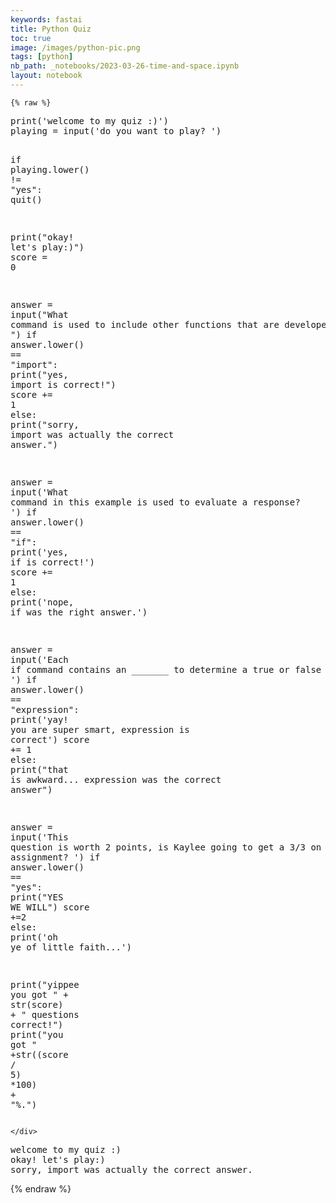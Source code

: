 ```yaml
---
keywords: fastai
title: Python Quiz
toc: true
image: /images/python-pic.png
tags: [python]
nb_path: _notebooks/2023-03-26-time-and-space.ipynb
layout: notebook
---
```


<!--
#################################################
### THIS FILE WAS AUTOGENERATED! DO NOT EDIT! ###
#################################################
# file to edit: _notebooks/2023-03-26-time-and-space.ipynb
-->

<div class="container" id="notebook-container">
        
    {% raw %}
    
<div class="cell border-box-sizing code_cell rendered">
<div class="input">

<div class="inner_cell">
    <div class="input_area">
<div class=" highlight hl-ipython3"><pre><span></span><span class="nb">print</span><span class="p">(</span><span class="s1">&#39;welcome to my quiz :)&#39;</span><span class="p">)</span>
<span class="n">playing</span> <span class="o">=</span> <span class="nb">input</span><span class="p">(</span><span class="s1">&#39;do you want to play? &#39;</span><span class="p">)</span>

<span class="k">if</span> <span class="n">playing</span><span class="o">.</span><span class="n">lower</span><span class="p">()</span> <span class="o">!=</span> <span class="s2">&quot;yes&quot;</span><span class="p">:</span>
    <span class="n">quit</span><span class="p">()</span>
    
<span class="nb">print</span><span class="p">(</span><span class="s2">&quot;okay! let&#39;s play:)&quot;</span><span class="p">)</span>
<span class="n">score</span> <span class="o">=</span> <span class="mi">0</span>

<span class="n">answer</span> <span class="o">=</span> <span class="nb">input</span><span class="p">(</span><span class="s2">&quot;What command is used to include other functions that are developed? &quot;</span><span class="p">)</span>
<span class="k">if</span> <span class="n">answer</span><span class="o">.</span><span class="n">lower</span><span class="p">()</span> <span class="o">==</span> <span class="s2">&quot;import&quot;</span><span class="p">:</span>
    <span class="nb">print</span><span class="p">(</span><span class="s2">&quot;yes, import is correct!&quot;</span><span class="p">)</span>
    <span class="n">score</span> <span class="o">+=</span> <span class="mi">1</span>
<span class="k">else</span><span class="p">:</span>
    <span class="nb">print</span><span class="p">(</span><span class="s2">&quot;sorry, import was actually the correct answer.&quot;</span><span class="p">)</span>
    
<span class="n">answer</span> <span class="o">=</span> <span class="nb">input</span><span class="p">(</span><span class="s1">&#39;What command in this example is used to evaluate a response? &#39;</span><span class="p">)</span>
<span class="k">if</span> <span class="n">answer</span><span class="o">.</span><span class="n">lower</span><span class="p">()</span> <span class="o">==</span> <span class="s2">&quot;if&quot;</span><span class="p">:</span>
    <span class="nb">print</span><span class="p">(</span><span class="s1">&#39;yes, if is correct!&#39;</span><span class="p">)</span>
    <span class="n">score</span> <span class="o">+=</span> <span class="mi">1</span>
<span class="k">else</span><span class="p">:</span>
    <span class="nb">print</span><span class="p">(</span><span class="s1">&#39;nope, if was the right answer.&#39;</span><span class="p">)</span>

<span class="n">answer</span> <span class="o">=</span> <span class="nb">input</span><span class="p">(</span><span class="s1">&#39;Each if command contains an _______ to determine a true or false condition? &#39;</span><span class="p">)</span>
<span class="k">if</span> <span class="n">answer</span><span class="o">.</span><span class="n">lower</span><span class="p">()</span> <span class="o">==</span> <span class="s2">&quot;expression&quot;</span><span class="p">:</span>
    <span class="nb">print</span><span class="p">(</span><span class="s1">&#39;yay! you are super smart, expression is correct&#39;</span><span class="p">)</span>
    <span class="n">score</span> <span class="o">+=</span> <span class="mi">1</span>
<span class="k">else</span><span class="p">:</span>
    <span class="nb">print</span><span class="p">(</span><span class="s2">&quot;that is awkward... expression was the correct answer&quot;</span><span class="p">)</span>

<span class="n">answer</span> <span class="o">=</span> <span class="nb">input</span><span class="p">(</span><span class="s1">&#39;This question is worth 2 points, is Kaylee going to get a 3/3 on this assignment? &#39;</span><span class="p">)</span>
<span class="k">if</span> <span class="n">answer</span><span class="o">.</span><span class="n">lower</span><span class="p">()</span> <span class="o">==</span> <span class="s2">&quot;yes&quot;</span><span class="p">:</span>
    <span class="nb">print</span><span class="p">(</span><span class="s2">&quot;YES WE WILL&quot;</span><span class="p">)</span>
    <span class="n">score</span> <span class="o">+=</span><span class="mi">2</span>
<span class="k">else</span><span class="p">:</span> 
    <span class="nb">print</span><span class="p">(</span><span class="s1">&#39;oh ye of little faith...&#39;</span><span class="p">)</span>
    
<span class="nb">print</span><span class="p">(</span><span class="s2">&quot;yippee you got &quot;</span> <span class="o">+</span> <span class="nb">str</span><span class="p">(</span><span class="n">score</span><span class="p">)</span> <span class="o">+</span> <span class="s2">&quot; questions correct!&quot;</span><span class="p">)</span>
<span class="nb">print</span><span class="p">(</span><span class="s2">&quot;you got &quot;</span> <span class="o">+</span><span class="nb">str</span><span class="p">((</span><span class="n">score</span> <span class="o">/</span> <span class="mi">5</span><span class="p">)</span> <span class="o">*</span><span class="mi">100</span><span class="p">)</span> <span class="o">+</span> <span class="s2">&quot;%.&quot;</span><span class="p">)</span>
</pre></div>

    </div>
</div>
</div>

<div class="output_wrapper">
<div class="output">

<div class="output_area">

<div class="output_subarea output_stream output_stdout output_text">
<pre>welcome to my quiz :)
okay! let&#39;s play:)
sorry, import was actually the correct answer.
</pre>
</div>
</div>

</div>
</div>

</div>
    {% endraw %}

</div>
 

